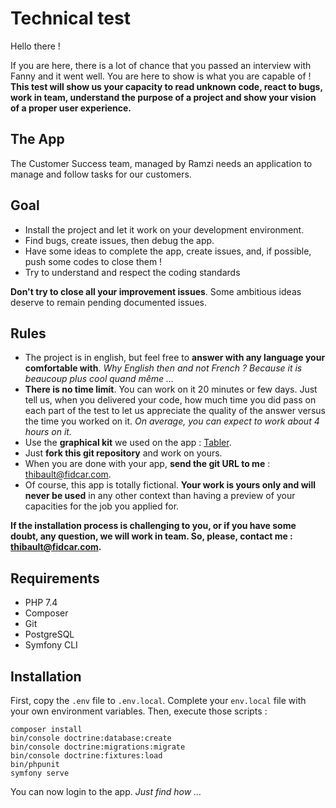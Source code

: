 # Technical test

Hello there !

If you are here, there is a lot of chance that you passed an interview with Fanny and it went well.
You are here to show is what you are capable of !
**This test will show us your capacity to read unknown code, react to bugs, work in team, understand the purpose of a project and show your vision of a proper user experience.**

## The App

The Customer Success team, managed by Ramzi needs an application to manage and follow tasks for our customers. 

## Goal

* Install the project and let it work on your development environment.
* Find bugs, create issues, then debug the app.
* Have some ideas to complete the app, create issues, and, if possible, push some codes to close them !
* Try to understand and respect the coding standards
  
**Don't try to close all your improvement issues**. Some ambitious ideas deserve to remain pending documented issues.
  
## Rules

* The project is in english, but feel free to **answer with any language your comfortable with**. _Why English then and not French ? Because it is beaucoup plus cool quand même ..._
* **There is no time limit**. You can work on it 20 minutes or few days. Just tell us, when you delivered your code, how much time you did pass on each part of the test to let us appreciate the quality of the answer versus the time you worked on it. _On average, you can expect to work about 4 hours on it._
* Use the **graphical kit** we used on the app : [Tabler](https://preview.tabler.io/).
* Just **fork this git repository** and work on yours.
* When you are done with your app, **send the git URL to me** : [thibault@fidcar.com](mailto:thibault@fidcar.com).
* Of course, this app is totally fictional. **Your work is yours only and will never be used** in any other context than having a preview of your capacities for the job you applied for.

**If the installation process is challenging to you, or if you have some doubt, any question, we will work in team. So, please, contact me : [thibault@fidcar.com](mailto:thibault@fidcar.com).**

## Requirements

* PHP 7.4
* Composer
* Git
* PostgreSQL
* Symfony CLI

## Installation

First, copy the `.env` file to `.env.local`. Complete your `env.local` file with your own environment variables.
Then, execute those scripts :

    composer install
    bin/console doctrine:database:create
    bin/console doctrine:migrations:migrate
    bin/console doctrine:fixtures:load
    bin/phpunit
    symfony serve

You can now login to the app. _Just find how ..._

